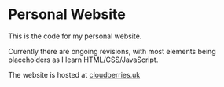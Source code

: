 # Personal Website

This is the code for my personal website. 

Currently there are ongoing revisions, with most elements being placeholders as I learn HTML/CSS/JavaScript.

The website is hosted at [cloudberries.uk](https://www.cloudberries.uk)
